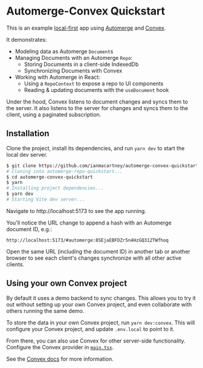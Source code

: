 # Automerge-Convex Quickstart

This is an example [local-first](https://www.inkandswitch.com/local-first) app
using [Automerge](https://automerge.org) and [Convex](https://www.convex.dev).

It demonstrates:

- Modeling data as Automerge `Document`s
- Managing Documents with an Automerge `Repo`:
  - Storing Documents in a client-side IndexedDb
  - Synchronizing Documents with Convex
- Working with Automerge in React:
  - Using a `RepoContext` to expose a repo to UI components
  - Reading & updating documents with the `useDocument` hook

Under the hood, Convex listens to document changes and syncs them to the server.
It also listens to the server for changes and syncs them to the client, using
a paginated subscription.

## Installation

Clone the project, install its dependencies, and run `yarn dev` to start the local dev server.

```bash
$ git clone https://github.com/ianmacartney/automerge-convex-quickstart.git
# Cloning into automerge-repo-quickstart...
$ cd automerge-convex-quickstart
$ yarn
# Installing project dependencies...
$ yarn dev
# Starting Vite dev server...
```

Navigate to http://localhost:5173 to see the app running.

You'll notice the URL change to append a hash with an Automerge document ID, e.g.:

`http://localhost:5173/#automerge:8SEjaEBFDZr5n4HzGQ312TWfhoq`

Open the same URL (including the document ID) in another tab or another browser to see each client's changes synchronize with all other active clients.

## Using your own Convex project

By default it uses a demo backend to sync changes.
This allows you to try it out without setting up your own Convex project,
and even collaborate with others running the same demo.

To store the data in your own Convex project, run `yarn dev:convex`.
This will configure your Convex project, and update `.env.local` to point to it.

From there, you can also use Convex for other server-side functionality.
Configure the Convex provider in [`main.tsx`](./src/main.tsx).

See the [Convex docs](https://docs.convex.dev/home) for more information.
